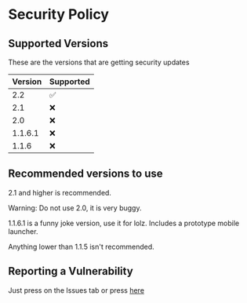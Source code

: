 # Security Policy

## Supported Versions

These are the versions that are getting security updates

| Version | Supported          |
| ------- | ------------------ |
|   2.2   | :white_check_mark: |
|   2.1   | :x:                |
|   2.0   | :x:                |
| 1.1.6.1 | :x:                |
| 1.1.6   | :x:                |

## Recommended versions to use
2.1 and higher is recommended.

Warning: Do not use 2.0, it is very buggy.

1.1.6.1 is a funny joke version, use it for lolz. Includes a prototype mobile launcher.

Anything lower than 1.1.5 isn't recommended.

## Reporting a Vulnerability

Just press on the Issues tab or press [here](https://github.com/iCloExecutable/icloos-master/issues)
